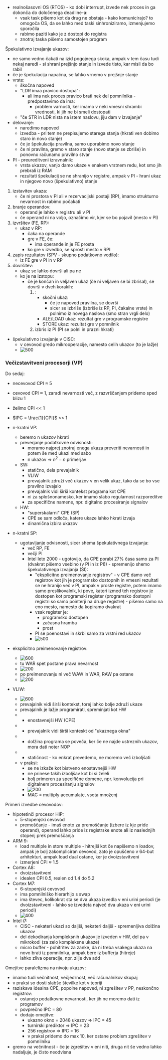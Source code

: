 - realnošasovni OS (RTOS) - ko dobi interrupt, izvede nek proces in ga dokonča do določenega deadline-a:
	- vsak task pišemo kot da drug ne obstaja - kako komunicirajo? to omogoča OS, da se lahko med taski sinhroniziramo, izmenjujemo sporočila
	- rabimo paziti kako je z dostopi do registra
	- znotraj taska pišemo samostojen program

Špekulativno izvajanje ukazov:
- ne samo vedno čakati na izid pogojnega skoka, ampak v tem času tudi nekaj naredi - si shrani prejšnjo stanje in izvede tisto, kar misli da bo rabil
- če je špekulacija napačna, se lahko vrnemo v prejšnje stanje
- vrste:
	- škočna napoved
	- "LDR imaa pravico dostopa":
		- ali ima nek proces pravico brati nek del pomnilnika - predpostavimo da ima:
			- problem varnosti, ker imamo v neki vmesni shrambi vrednosti, ki jih ne bi smeli dostopati
	- "če STR in LDR nista na istem naslovu, jiju dam v izvajanje"
- delovanje:
	- naredimo napoved
	- izvedba - pri tem ne prepisujemo starega stanja (hkrati ven dobimo staro in novo stanje)
	- če je špekulacija pravilna, samo uporabimo novo stanje
	- če ni pravilna, gremo v staro stanje (novo stanje se zbriše) in ponovno računamo pravilno stvar
- PI - preureditveni izravnalnik:
	- vrsta ukazov, vanjo damo ukaze v enakem vrstnem redu, kot smo jih prebrali iz RAM
	- rezultati špekulacij se ne shranijo v registre, ampak v PI - hrani ukaz in njegovo novo (špekulativno) stanje
1. izstavitev ukaza:
	- če ni prostora v PI ali v rezervacijski postaji (RP), imamo strukturno nevarnost in rabimo počakati
2. branje operandov:
	- operand je lahko v registru ali v PI
	- če operand ni na voljo, označimo vir, kjer se bo pojavil (mesto v PI)
3. izvršitev (FE, RP):
	- ukaz v RP:
		- čaka na operande
		- gre v FE, če:
			- ima operande in je FE prosta
		- ko gre v izvedbo, se sprosti mesto v RPI
4. zapis rezultatov (SPV - skupno podatkovno vodilo):
	- iz FE gre v PI in v RP 
5. dovršitev:
	- ukaz se lahko dovrši ali pa ne
	- ko je na izstopu:
		- če je končan in veljaven ukaz (če ni veljaven se bi zbrisal), se dovrši v dveh korakih:
			1. :
				- skočni ukaz:
					- če je napoved pravilna, se dovrši
					- sicer se izbriše (izbriše iz RP, PI, čakalne vrste) in polnimo iz novega naslova (smo stran vrgli delo)
				- ALE/LOAD ukaz: rezultat gre v programske registre
				- STORE ukaz: rezultat gre v pomnilnik
			2. izbris iz PI (PI se polni in prazni hkrati)

- špekulativno izvajanje v CISC:
	- v cevovod gredo mikrooperacije, namesto celih ukazov (to je lažje)
	- ![500](../../Images2/Pasted%20image%2020250107112857.png)

### Večizstavitveni procesorji (VP)

Do sedaj:
- necevovod CPI $\approx$ 5
- cevovod CPI $\approx$ 1, zaradi nevarnosti več, z razvrščanjem pridemo sped blizu 1

- želimo CPI << 1
- $IPC = \frac{1}{CPI}$ >> 1
- n-kratni VP:
	- beremo n ukazov hkrati
	- preverjanje podatkovne odvisnosti:
		- moramo najprej znotraj enega ukaza preveriti nevarnosti in potem še med ukazi med sabo
		- n ukazov => $n^2 - n$  primerjav
	- SW:
		- statično, dela prevajalnik
		- VLIW
		- prevajalnik združi več ukazov v en velik ukaz, tako da se bo vse pravilno izvajalo
		- prevajalnik vidi širši kontekst programa kot CPE
		- ni za splošnonamesko, ker imamo slabo regularnost razporeditve
		- za specifične namene, npr. digitalno procesiranje signalov
	- HW:
		- "superskalarni" CPE (SP)
		- CPE se sam odloča, katere ukaze lahko hkrati izvaja
		- dinamična izbira ukazov

- n-kratni SP:
	- ugotavljanje odvisnosti, sicer shema špekulativnega izvajanja:
		- več RP, FE
		- večji PI
		- Intel leto 2000 - ugotovijo, da CPE porabi 27% časa samo za PI (dvakrat pišemo vsebino (v PI in iz PI)) - spremenijo shemo špekulativnega izvajanja (ŠI):
			- "eksplicitno preimenovanje registrov" - v CPE damo več registrov kot jih je programsko dostopnih in vmesni rezultati se ne hranijo več v PI, ampak v proste registre, potem imamo samo preslikovalnik, ki pove, kateri izmed teh registrov je dostopen kot programski register (programsko dostopni registri so samo pointerji na druge registre) - pišemo samo na eno mesto, namesto da kopiramo dvakrat
			- vsak register je:
				- programsko dostopen
				- začasna hramba
				- prost
			- PI se poenostavi in skrbi samo za vrstni red ukazov
			- ![500](../../Images2/Pasted%20image%2020250107114544.png)

- eksplicitno preimenovanje registrov:
	- ![600](../../Images2/Pasted%20image%2020250107114731.png)
	- tu WAR spet postane prava nevarnost
	- ![200](../../Images2/Pasted%20image%2020250107115009.png)
	- po preimenovanju ni več WAW in WAR, RAW pa ostane
	- ![200](../../Images2/Pasted%20image%2020250107115201.png)

- VLIW:
	- ![600](../../Images2/Pasted%20image%2020250107115426.png)
	- prevajalnik vidi širši kontekst, torej lahko bolje združi ukaze
	- prevajalnik je lažje programirati, spreminjati kot HW
	- + enostavnejši HW (CPE)
	- + prevajalnik vidi širši konteskt od "ukaznega okna"
	- - dolžina programa se poveča, ker če ne najde ustreznih ukazov, mora dati noter NOP
	- - statičnost - ko enkrat prevedemo, ne moremo več izboljšati
	- v praksi:
		- se ne izkaže kot bistveno enostavnejši HW
		- ne prinese takih izboljšav kot bi si želeli
		- bolj primeren za specifične domene, npr. konvolucija pri digitalnem procesiranju signalov
		- ![200](../../Images2/Pasted%20image%2020250107115808.png)
		- MAC = multiply accumulate, vsota množenj

Primeri izvedbe cevovodov:
- hipotetinči procesor HIP:
	- 5-stopenjski cevovod
	- premoščanje - imaš enoto za premoščanje (izbere iz kje pride operand), operand lahko pride iz registrske enote ali iz naslednjih stopenj prek premoščanja
- ARM 9:
	- load multiple in store multiple - hitrejši kot če napišemo n loadov, ampak je bolj zakompliciran cevovod, zato je opuščeno v 64-but arhitekturi, ampak load dual ostane, ker je dvoizstavitveni
	- izmerjeni CPI $\approx$ 1.5
- Cortex A8:
	- dvoizstavitveni
	- idealen CPI 0.5, realen od 1.4 do 5.2
- Cortex M7:
	- 6-stopenjski cevovod
	- ima pomnilniško hierarhijo s swap
	- ima števec, kolikokrat sta se dva ukaza izvedla v eni urini periodi (je dvoizstavitveni - lahko se izvedeta največ dva ukaza v eni urini periodi)
	- ![400](../../Images2/Pasted%20image%2020250107123241.png)
- Intel i7:
	- CISC - nekateri ukazi so daljši, nekateri daljši - spremenljiva dolžina ukazov
	- del dekodiranja kompleksnih ukazov je izveden v HW, del pa v mikrokodi (za zelo kompleksne ukaze)
	- micro buffer - pohitritev za zanke, da ni treba vsakega ukaza na novo brati iz pomnilnika, ampak bere iz bufferja (hitreje)
	- lahko zliva operacije, npr. zlije dva add

Omejitve paralelizma na nivoju ukazov:
- imamo tudi večnitnost, večjedrnost, več računalnikov skupaj
- v praksi so dosti slabše številke kot v teoriji
- raziskava idealna CPE, popolne napoved, ni zgrešitev v PP, neskončno registrov:
	- ostanejo podatkovne nevarnosti, ker jih ne moremo dati iz programov
	- povprečno IPC = 80
	- dodajo omejitve:
		- ukazno okno = 2048 ukazov => IPC = 45
		- turnirski prediktor => IPC = 23
		- 256 registrov => IPC = 16
		- v praksi pridemo do max 10, ker ostane problem zgrešitev v pomnilniku
- gremo na večnitnost - če je zgrešitev v eni niti, druga nit še vedno lahko nadaljuje, je čisto neodvisna